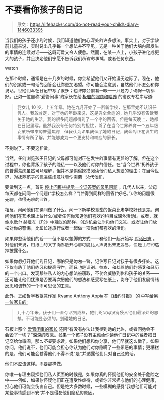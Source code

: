 # 不要看你孩子的日记

> 原文：<https://lifehacker.com/do-not-read-your-childs-diary-1846033395>

当我们的孩子还小的时候，我们知道他们内心深处的许多想法。事实上，对于学龄前儿童来说，实时说出几乎每一个想法并不罕见，这是一种关于他们大脑内部发生的事情的连续对话——这既可爱又令人疲惫。然而，在某一点上，小孩子进化成更大的孩子，并且决定他们宁愿不告诉我们*所有的事情*。或者任何东西。

Watch

在那个时候，通常是在十几岁的时候，你会希望他们又开始漫无边际了。现在，他们的沉默或一句话的回答会让你更加渴望。你可能会注意到，虽然他们不怎么和你说话，但他们*却*在日记中写了很多；也许你会偷看一眼——只是为了确保一切都好。正如一位自称“爱管闲事”的家长在给 [板岩的照顾和喂养](https://slate.com/human-interest/2021/01/can-parents-read-kids-diaries-care-and-feeding.html) 的建议专栏中写道:

> 我女儿 10 岁，上五年级。她在九月开始了一所新学校，在那里她不认识任何人。我敢肯定，对于她的年龄来说，这是完全合适的，她几乎没有告诉我关于她的生活。我的很多问题都得到了一个字的回答。但是每天晚上，她都在日记里写。虽然我没有任何特别的担忧，除了在当今世界养育一个五年级女孩所带来的普遍焦虑，但我认为如果我读了她的日记，我会对正在发生的事情有所了解，并能够成为一个更支持和响应的家长。

不别说了。不要这样做。

当然，任何浏览孩子日记的父母都可能对正在发生的事情有更好的了解。但在这个过程中，你也背叛了孩子的隐私——以及他们对你的信任。在“当今世界”抚养孩子的普遍焦虑虽然可以理解，但并不是偷偷摸摸阅读他们私人想法的理由；在当今世界，对抚养孩子的普遍焦虑意味着你需要...父代他们。

要做到这一点，首先 [停止问那些提示一个词答案的常见问题](https://lifehacker.com/how-to-get-kids-to-really-talk-about-their-school-day-1819098019) 。几代人以来，父母每天都在问同一个问题(“学校怎么样？”)并得到同样的回答(“好吧。”).你的问题很无聊，值得无聊的回答。

相反，问问他们在课间做了什么。问一下新学校食堂的饭菜比老学校好还是差。询问他们在艺术课上做什么(或者任何你知道他们喜欢的科目或课外活动)。或者，就像米歇尔·赫曼在《T2》中建议的那样，创造机会让你和他们交流，或者让他们放松对你的警惕，比如长途旅行或者一起做一项你们都喜欢的活动。

如果你想读他们的话——但不是以蹩脚的方式——和他们一起开始写 [对话日志](https://lifehacker.com/start-a-conversation-journal-with-your-kids-1844038268) 。对他们来说，用纸上的文字向你敞开心扉可能比大声说出来更容易，但是让*他们*选择披露什么。

如果你想打开他们的日记，哪怕只是匆匆一瞥，记住写日记对孩子有很多好处。这不仅有助于他们练习和提高写作，而且也是识别、检查、和处理他们的感受和经历的一个出口。发现那些私人的内心想法被窃取，不仅会威胁到你和孩子的关系——还可能让他们犹豫是否要再次把他们的想法和感受写在纸上，剥夺了他们发展情绪反思和调节的一个不可思议的工具。

此外，正如哲学教授兼作家 Kwame Anthony Appia 在《纽约时报》 的 [中写给另一位家长的:](https://www.nytimes.com/2017/02/15/magazine/whats-a-liberal-to-do-when-his-spouse-is-a-trump-zealot.html?action=click&pgtype=Homepage&version=Moth-Visible&moduleDetail=inside-nyt-region-2&module=inside-nyt-region&region=inside-nyt-region&WT.nav=inside-nyt-region)

> 几十万年来，孩子们一直存活到成熟，他们的父母没有侵入他们最深处的思想。不可能是必须的。别碰她的日记。

石板上那个 [爱管闲事的家长](https://slate.com/human-interest/2021/01/can-parents-read-kids-diaries-care-and-feeding.html) 还问“有没有办法让我得到她的允许，或者问她会不会毁了一切？”深深的叹息。如果一个孩子没有主动给你读他们日记中的或者把日记交给你审阅，那么*不要*要求读。如果他们想和你分享，他们早就这么做了。如果你问，他们说不，他们可能会担心你认为他们对你隐瞒了一些邪恶的事情；更糟糕的是，他们可能会觉得他们不得不说“是”,并透露他们只对自己说的话。

他们不应该这样。不要那样做。

你唯一有理由窥探他们私人页面的时候是，如果你真的怀疑他们的安全处于危险之中——例如，如果你怀疑他们正在遭受性虐待，或者你非常担心他们的心理健康，担心他们可能会伤害自己。但是绝大多数时候，一些模糊的感觉“我想他们可能对某些事情感到不安”并不是侵犯他们隐私的原因。